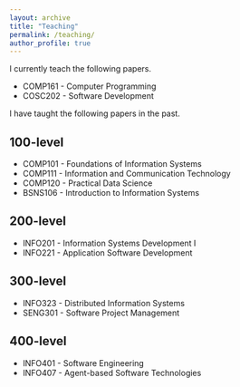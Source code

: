 ```yaml
---
layout: archive
title: "Teaching"
permalink: /teaching/
author_profile: true
---
```

I currently teach the following papers.
*  COMP161 - Computer Programming
*  COSC202 - Software Development

I have taught the following papers in the past.

100-level
--
*  COMP101 - Foundations of Information Systems
*  COMP111 - Information and Communication Technology
*  COMP120 - Practical Data Science
*  BSNS106 - Introduction to Information Systems

200-level
--
*  INFO201 - Information Systems Development I
*  INFO221 - Application Software Development

300-level
--
*  INFO323 - Distributed Information Systems
*  SENG301 - Software Project Management

400-level
--
*  INFO401 - Software Engineering
*  INFO407 - Agent-based Software Technologies